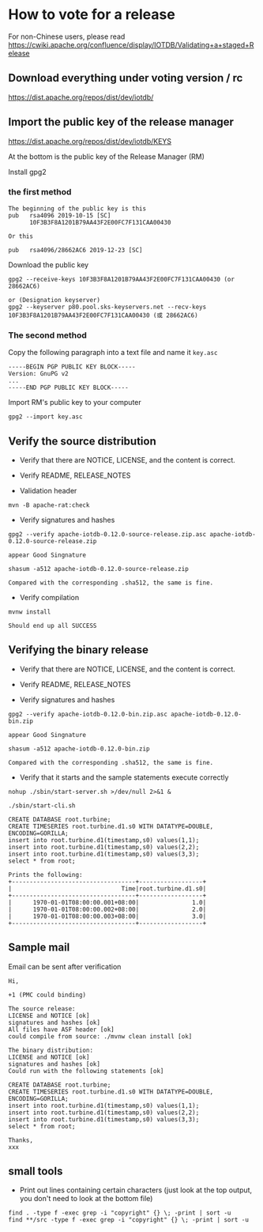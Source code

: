 <!--

    Licensed to the Apache Software Foundation (ASF) under one
    or more contributor license agreements.  See the NOTICE file
    distributed with this work for additional information
    regarding copyright ownership.  The ASF licenses this file
    to you under the Apache License, Version 2.0 (the
    "License"); you may not use this file except in compliance
    with the License.  You may obtain a copy of the License at
    
        http://www.apache.org/licenses/LICENSE-2.0
    
    Unless required by applicable law or agreed to in writing,
    software distributed under the License is distributed on an
    "AS IS" BASIS, WITHOUT WARRANTIES OR CONDITIONS OF ANY
    KIND, either express or implied.  See the License for the
    specific language governing permissions and limitations
    under the License.

-->

# How to vote for a release

For non-Chinese users, please read https://cwiki.apache.org/confluence/display/IOTDB/Validating+a+staged+Release

## Download everything under voting version / rc

https://dist.apache.org/repos/dist/dev/iotdb/

## Import the public key of the release manager

https://dist.apache.org/repos/dist/dev/iotdb/KEYS

At the bottom is the public key of the Release Manager (RM)

Install gpg2

### the first method

```
The beginning of the public key is this
pub   rsa4096 2019-10-15 [SC]
      10F3B3F8A1201B79AA43F2E00FC7F131CAA00430
      
Or this

pub   rsa4096/28662AC6 2019-12-23 [SC]
```

Download the public key

```
gpg2 --receive-keys 10F3B3F8A1201B79AA43F2E00FC7F131CAA00430 (or 28662AC6)

or (Designation keyserver) 
gpg2 --keyserver p80.pool.sks-keyservers.net --recv-keys 10F3B3F8A1201B79AA43F2E00FC7F131CAA00430 (或 28662AC6)
```

### The second method

Copy the following paragraph into a text file and name it `key.asc`

```
-----BEGIN PGP PUBLIC KEY BLOCK-----
Version: GnuPG v2
...
-----END PGP PUBLIC KEY BLOCK-----
```

Import RM's public key to your computer

```
gpg2 --import key.asc
```

## Verify the source distribution

* Verify that there are  NOTICE, LICENSE, and the content is correct.

* Verify README, RELEASE_NOTES

* Validation header

```
mvn -B apache-rat:check
```

* Verify signatures and hashes

```
gpg2 --verify apache-iotdb-0.12.0-source-release.zip.asc apache-iotdb-0.12.0-source-release.zip

appear Good Singnature 

shasum -a512 apache-iotdb-0.12.0-source-release.zip

Compared with the corresponding .sha512, the same is fine.
```

* Verify compilation

```
mvnw install

Should end up all SUCCESS
```

## Verifying the binary release

* Verify that there are NOTICE, LICENSE, and the content is correct.

* Verify README, RELEASE_NOTES

* Verify signatures and hashes

```
gpg2 --verify apache-iotdb-0.12.0-bin.zip.asc apache-iotdb-0.12.0-bin.zip

appear Good Singnature 

shasum -a512 apache-iotdb-0.12.0-bin.zip

Compared with the corresponding .sha512, the same is fine.
```

* Verify that it starts and the sample statements execute correctly

```
nohup ./sbin/start-server.sh >/dev/null 2>&1 &

./sbin/start-cli.sh

CREATE DATABASE root.turbine;
CREATE TIMESERIES root.turbine.d1.s0 WITH DATATYPE=DOUBLE, ENCODING=GORILLA;
insert into root.turbine.d1(timestamp,s0) values(1,1);
insert into root.turbine.d1(timestamp,s0) values(2,2);
insert into root.turbine.d1(timestamp,s0) values(3,3);
select * from root;

Prints the following:
+-----------------------------------+------------------+
|                               Time|root.turbine.d1.s0|
+-----------------------------------+------------------+
|      1970-01-01T08:00:00.001+08:00|               1.0|
|      1970-01-01T08:00:00.002+08:00|               2.0|
|      1970-01-01T08:00:00.003+08:00|               3.0|
+-----------------------------------+------------------+

```

## Sample mail

Email can be sent after verification

```
Hi,

+1 (PMC could binding)

The source release:
LICENSE and NOTICE [ok]
signatures and hashes [ok]
All files have ASF header [ok]
could compile from source: ./mvnw clean install [ok]

The binary distribution:
LICENSE and NOTICE [ok]
signatures and hashes [ok]
Could run with the following statements [ok]

CREATE DATABASE root.turbine;
CREATE TIMESERIES root.turbine.d1.s0 WITH DATATYPE=DOUBLE, ENCODING=GORILLA;
insert into root.turbine.d1(timestamp,s0) values(1,1);
insert into root.turbine.d1(timestamp,s0) values(2,2);
insert into root.turbine.d1(timestamp,s0) values(3,3);
select * from root;

Thanks,
xxx
```


## small tools

* Print out lines containing certain characters (just look at the top output, you don't need to look at the bottom file)

```
find . -type f -exec grep -i "copyright" {} \; -print | sort -u
find **/src -type f -exec grep -i "copyright" {} \; -print | sort -u
```
